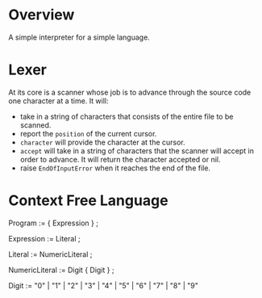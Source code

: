 # Overview

A simple interpreter for a simple language.

# Lexer

At its core is a scanner whose job is to advance through the source code one
character at a time. It will:

- take in a string of characters that consists of the entire file to be
  scanned.
- report the `position` of the current cursor.
- `character` will provide the character at the cursor.
- `accept` will take in a string of characters that the scanner will accept
  in order to advance. It will return the character accepted or nil.
- raise `EndOfInputError` when it reaches the end of the file.

# Context Free Language

Program := { Expression } ;

Expression := Literal ;

Literal := NumericLiteral ;

NumericLiteral := Digit { Digit } ;

Digit := "0" | "1" | "2" | "3" | "4" | "5" | "6" | "7" | "8" | "9"
